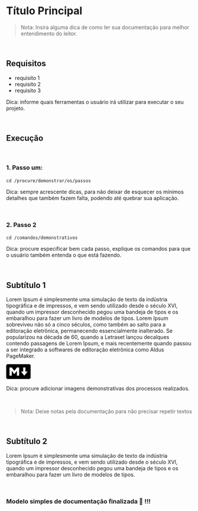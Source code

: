 # Título Principal

> Nota: Insira alguma dica de como ler sua documentação para melhor entendimento do leitor.


&nbsp;
## Requisitos

- requisito 1
- requisito 2
- requisito 3

Dica: informe quais ferramentas o usuário irá utilizar para executar o seu projeto.


&nbsp;
## Execução


&nbsp;
### 1. Passo um:
~~~ shell
cd /procure/demonstrar/os/passos
~~~

Dica: sempre acrescente dicas, para não deixar de esquecer os mínimos detalhes que também
fazem falta, podendo até quebrar sua aplicação.


&nbsp;
### 2. Passo 2
~~~ shell
cd /comandos/demonstrativos
~~~ 

Dica: procure especificar bem cada passo, explique os comandos para que o usuário também
entenda o que está fazendo.


&nbsp;
## Subtítulo 1

Lorem Ipsum é simplesmente uma simulação de texto da indústria tipográfica e de impressos, e vem sendo utilizado desde o século XVI, quando um impressor desconhecido pegou uma bandeja de tipos e os embaralhou para fazer um livro de modelos de tipos. Lorem Ipsum sobreviveu não só a cinco séculos, como também ao salto para a editoração eletrônica, permanecendo essencialmente inalterado. Se popularizou na década de 60, quando a Letraset lançou decalques contendo passagens de Lorem Ipsum, e mais recentemente quando passou a ser integrado a softwares de editoração eletrônica como Aldus PageMaker.

![Procure colocar imagens](img/markdown.png)

Dica: procure adicionar imagens demonstrativas dos processos realizados.


&nbsp;
> Nota: Deixe notas pela documentação para não precisar repetir textos


&nbsp;
## Subtítulo 2

Lorem Ipsum é simplesmente uma simulação de texto da indústria tipográfica e de impressos, e vem sendo utilizado desde o século XVI, quando um impressor desconhecido pegou uma bandeja de tipos e os embaralhou para fazer um livro de modelos de tipos.


&nbsp;
### Modelo simples de documentação finalizada 🚀 !!!
